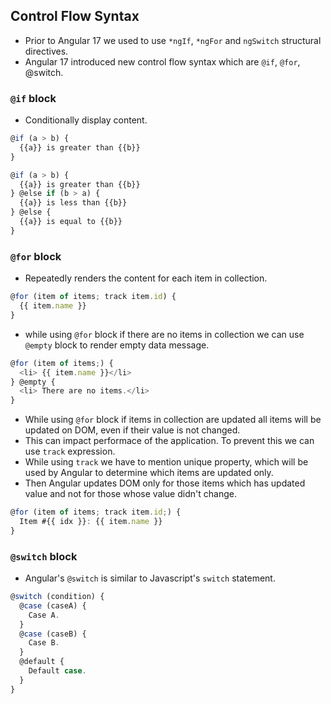 ## Control Flow Syntax

* Prior to Angular 17 we used to use `*ngIf`, `*ngFor` and `ngSwitch` structural directives.
* Angular 17 introduced new control flow syntax which are `@if`, `@for`, @switch.

### `@if` block
* Conditionally display content.

```js
@if (a > b) {
  {{a}} is greater than {{b}}
}
```

```js
@if (a > b) {
  {{a}} is greater than {{b}}
} @else if (b > a) {
  {{a}} is less than {{b}}
} @else {
  {{a}} is equal to {{b}}
}
```

### `@for` block
* Repeatedly renders the content for each item in collection.

```js
@for (item of items; track item.id) {
  {{ item.name }}
}
```

* while using `@for` block if there are no items in collection we can use `@empty` block to render empty data message.
```js
@for (item of items;) {
  <li> {{ item.name }}</li>
} @empty {
  <li> There are no items.</li>
}
```

* While using `@for` block if items in collection are updated all items will be updated on DOM, even if their value is not changed.
* This can impact performace of the application. To prevent this we can use `track` expression. 
* While using `track` we have to mention unique property, which will be used by Angular to determine which items are updated only.
* Then Angular updates DOM only for those items which has updated value and not for those whose value didn't change.

```js
@for (item of items; track item.id;) {
  Item #{{ idx }}: {{ item.name }}
}
```

### `@switch` block
* Angular's `@switch` is similar to Javascript's `switch` statement.

```js
@switch (condition) {
  @case (caseA) {
    Case A.
  }
  @case (caseB) {
    Case B.
  }
  @default {
    Default case.
  }
}
```
